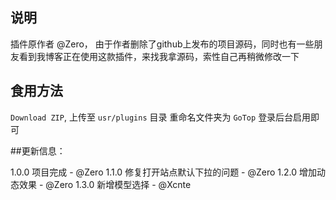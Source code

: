 ## 说明
插件原作者 @Zero，
由于作者删除了github上发布的项目源码，同时也有一些朋友看到我博客正在使用这款插件，来找我拿源码，索性自己再稍微修改一下

## 食用方法
`Download ZIP`,
上传至 `usr/plugins` 目录
重命名文件夹为 `GoTop`
登录后台启用即可

##更新信息：

1.0.0 项目完成 - @Zero
1.1.0 修复打开站点默认下拉的问题 - @Zero
1.2.0 增加动态效果 - @Zero
1.3.0 新增模型选择 - @Xcnte
